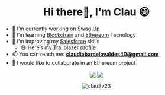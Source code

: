 
<h1 align="center">Hi there👋, I'm Clau 😄</h1>

- 🔭 I’m currently working on [Swag Up](http://swagup.com)
- 🌱 I’m learning [Blockchain](http://blockchain.com) and [Ethereum](https://ethereum.org/)  Tecnology 
- 💬 I’m improving my [Salesforce](http://salesforce.com) skills
    - 😄 Here’s my [Trailblazer profile](https://trailblazer.me/id/cbarcelo)
- 📫 You can reach me: **claudiabarcelovaldes40@gmail.com**
- 👯 I would like to collaborate in an Ethereum project

<!-- [![trophy](https://github-profile-trophy.vercel.app/?username=clauBv23&theme=radical&no-frame=true&no-bg=true)](https://github.com/ryo-ma/github-profile-trophy) -->
<!-- 
<p align="center">
 [![Clau's GitHub stats](https://github-readme-stats.vercel.app/api?username=clauBv23&show_icons=true&count_private=true&theme=tokyonight&hide_border=true)](https://github.com/anuraghazra/github-readme-stats)
[![Top Langs](https://github-readme-stats.vercel.app/api/top-langs/?username=clauBv23&show_icons=true&count_private=true&theme=tokyonight&layout=compact&langs_count=8&hide_border=true)](https://github.com/anuraghazra/github-readme-stats)

[![GitHub Streak](https://github-readme-streak-stats.herokuapp.com/?user=clauBv23&theme=tokyonight&hide_border=true)](https://git.io/streak-stats)
</p> -->

<p align="center">
<a href="https://github.com/clauBv23/github-readme-stats">
  <img align="center" src="https://github-readme-stats.vercel.app/api?username=clauBv23&theme=tokyonight&show_icons=true&count_private=true&hide_border=true" />
</a>
<a href="https://github.com/clauBv23/github-readme-stats">
  <img align="center" src="https://github-readme-stats.vercel.app/api/top-langs/?username=clauBv23&layout=compact&langs_count=8&theme=tokyonight&hide_border=true" />
</a>
</p>
<p align="center">
<img align="center" src="https://github-readme-streak-stats.herokuapp.com/?user=clauBv23&theme=tokyonight&hide_border=true" alt="clauBv23" />
</p>

 
<!--
**clauBv23/clauBv23** is a ✨ _special_ ✨ repository because its `README.md` (this file) appears on your GitHub profile.

Here are some ideas to get you started:

- 🔭 I’m currently working on ...
- 🌱 I’m currently learning ...
- 👯 I’m looking to collaborate on ...
- 🤔 I’m looking for help with ...
- 💬 Ask me about ...
- 📫 How to reach me: ...
- 😄 Pronouns: ...
- ⚡ Fun fact: ...
-->
